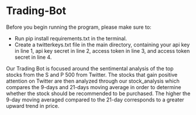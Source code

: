 # Trading-Bot


Before you begin running the program, please make sure to:
* Run pip install requirements.txt in the terminal.
* Create a twitterkeys.txt file in the main directory, containing your api key in line 1, api key secret in line 2, access token in line 3, and access token secret in line 4.

Our Trading Bot is focused around the sentimental analysis of the top stocks from the S and P 500 from Twitter. The stocks that gain positive attention on Twitter are then analyzed through our stock_analysis which compares the 9-days and 21-days moving average in order to determine whether the stock should be recommended to be purchased. The higher the 9-day moving averaged compared to the 21-day corresponds to a greater upward trend in price.
